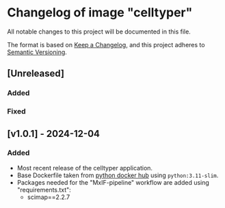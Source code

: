 # Changelog of image "celltyper"

All notable changes to this project will be documented in this file.

The format is based on [Keep a Changelog](https://keepachangelog.com/en/1.0.0/),
and this project adheres to [Semantic Versioning](https://semver.org/spec/v2.0.0.html).

## [Unreleased]
### Added

### Fixed

## [v1.0.1] - 2024-12-04
### Added
- Most recent release of the celltyper application.
- Base Dockerfile taken from [python docker hub](https://hub.docker.com/_/python/) using `python:3.11-slim`.
- Packages needed for the "MxIF-pipeline" workflow are added using "requirements.txt":
    - scimap==2.2.7


